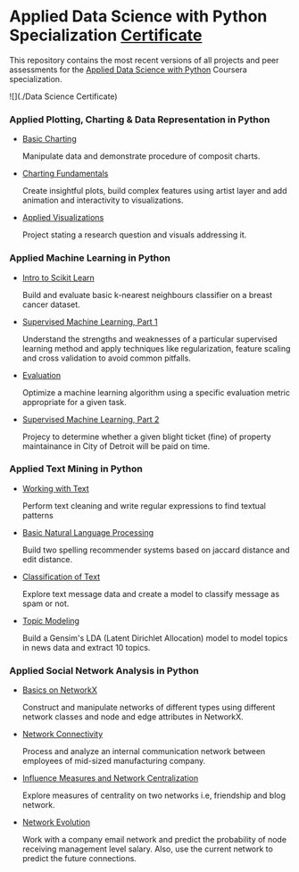 # Applied Data Science with Python Specialization [Certificate](https://www.coursera.org/account/accomplishments/specialization/LM74P8XQFHUA)

This repository contains the most recent versions of all projects and peer assessments for the [Applied Data Science with Python](https://www.coursera.org/specializations/data-science-python) Coursera specialization.

![](./Data Science Certificate)

### Applied Plotting, Charting & Data Representation in Python

- [Basic Charting](Applied%20Plotting%20Charting/Week2%20-%20Basic%20Charting)

  Manipulate data and demonstrate procedure of composit charts.

- [Charting Fundamentals](Applied%20Plotting%20Charting/Week3%20-%20Charting%20Fundamentals)

  Create insightful plots, build complex features using artist layer and add animation and interactivity to visualizations. 

- [Applied Visualizations](Applied%20Plotting%20Charting/Week4%20-%20Applied%20Visualizations)

  Project stating a research question and visuals addressing it.

### Applied Machine Learning in Python

- [Intro to Scikit Learn](Applied%20Machine%20Learning/Week1%20-%20Intro%20to%20SciKit%20Learn)

  Build and evaluate basic k-nearest neighbours classifier on a breast cancer dataset.

- [Supervised Machine Learning, Part 1](Applied%20Machine%20Learning/Week2%20-%20Supervised%20Machine%20Learning%201)

  Understand the strengths and weaknesses of a particular supervised learning method and apply techniques like regularization, feature scaling and cross validation to avoid common pitfalls.

- [Evaluation](Applied%20Machine%20Learning/Week3%20-%20Evaluation)

  Optimize a machine learning algorithm using a specific evaluation metric appropriate for a given task.

- [Supervised Machine Learning, Part 2](Applied%20Machine%20Learning/Week4%20-%20Supervised%20Machine%20Learning%202)

  Projecy to determine whether a given blight ticket (fine) of property maintainance in City of Detroit will be paid on time.

### Applied Text Mining in Python

- [Working with Text](Applied%20Text%20Mining/Week1%20-%20Working%20with%20Text%20in%20Python)

  Perform text cleaning and write regular expressions to find textual patterns
  
- [Basic Natural Language Processing](Applied%20Text%20Mining/Week2%20-%20Basic%20Natural%20Language%20Processing)

  Build two spelling recommender systems based on jaccard distance and edit distance.

- [Classification of Text](Applied%20Text%20Mining/Week3%20-%20Classification%20of%20Text)

  Explore text message data and create a model to classify message as spam or not.

- [Topic Modeling](Applied%20Text%20Mining/Week4%20-%20Topic%20Modeling)

  Build a Gensim's LDA (Latent Dirichlet Allocation) model to model topics in news data and extract 10 topics.

### Applied Social Network Analysis in Python

- [Basics on NetworkX](Applied%20Social%20Network%20Analysis%20in%20Python/Week1%20-%20Basics%20on%20NetworkX)

  Construct and manipulate networks of different types using different network classes and node and edge attributes in NetworkX.
  
- [Network Connectivity](Applied%20Social%20Network%20Analysis%20in%20Python/Week2%20-%20Network%20Connectivity)

  Process and analyze an internal communication network between employees of mid-sized manufacturing company.
  
- [Influence Measures and Network Centralization](Applied%20Social%20Network%20Analysis%20in%20Python/Week3%20-%20Influence%20Measures%20and%20Network%20Centralization)

  Explore measures of centrality on two networks i.e, friendship and blog network.

- [Network Evolution](Applied%20Social%20Network%20Analysis%20in%20Python/Week4%20-%20Network%20Evolution)

  Work with a company email network and predict the probability of node receiving management level salary. Also, use the current network to predict the future connections.

